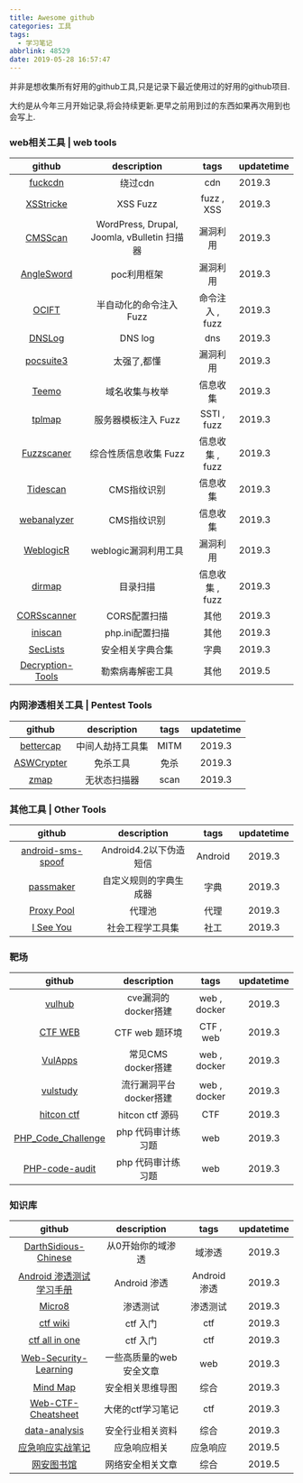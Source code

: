 ```yaml
---
title: Awesome github
categories: 工具
tags:
  - 学习笔记
abbrlink: 48529
date: 2019-05-28 16:57:47
---
```


并非是想收集所有好用的github工具,只是记录下最近使用过的好用的github项目.

大约是从今年三月开始记录,将会持续更新.更早之前用到过的东西如果再次用到也会写上.

### web相关工具 | web tools

|                            github                            |                 description                 |      tags       | updatetime |
| :----------------------------------------------------------: | :-----------------------------------------: | :-------------: | ---------- |
|         [fuckcdn](https://github.com/Tai7sy/fuckcdn)         |                   绕过cdn                   |       cdn       | 2019.3     |
|       [XSStricke](https://github.com/s0md3v/XSStrike)        |                  XSS Fuzz                   |   fuzz , XSS    | 2019.3     |
|      [CMSScan](https://github.com/ajinabraham/CMSScan)       | WordPress, Drupal, Joomla, vBulletin 扫描器 |    漏洞利用     | 2019.3     |
|   [AngleSword](https://github.com/Lucifer1993/AngelSword)    |                 poc利用框架                 |    漏洞利用     | 2019.3     |
|          [OCIFT](https://github.com/coffeehb/OCIFT)          |           半自动化的命令注入 Fuzz           | 命令注入 , fuzz | 2019.3     |
|       [DNSLog](https://github.com/BugScanTeam/DNSLog)        |                   DNS log                   |       dns       | 2019.3     |
|      [pocsuite3](https://github.com/knownsec/pocsuite3)      |                 太强了,都懂                 |    漏洞利用     | 2019.3     |
|          [Teemo](https://github.com/bit4woo/Teemo)           |               域名收集与枚举                |    信息收集     | 2019.3     |
|          [tplmap](https://github.com/epinna/tplmap)          |             服务器模板注入 Fuzz             |   SSTI , fuzz   | 2019.3     |
|     [Fuzzscaner](https://github.com/TideSec/FuzzScanner)     |            综合性质信息收集 Fuzz            | 信息收集 , fuzz | 2019.3     |
|      [Tidescan](https://github.com/TideSec/TideFinger)       |                 CMS指纹识别                 |    信息收集     | 2019.3     |
|     [webanalyzer](https://github.com/fate0/webanalyzer)      |                 CMS指纹识别                 |    信息收集     | 2019.3     |
|     [WeblogicR](https://github.com/rabbitmask/WeblogicR)     |            weblogic漏洞利用工具             |    漏洞利用     | 2019.3     |
|        [dirmap](https://github.com/H4ckForJob/dirmap)        |                  目录扫描                   | 信息收集 , fuzz | 2019.3     |
|     [CORSscanner](https://github.com/chenjj/CORScanner)      |                CORS配置扫描                 |      其他       | 2019.3     |
|         [iniscan](https://github.com/psecio/iniscan)         |               php.ini配置扫描               |      其他       | 2019.3     |
|    [SecLists](https://github.com/danielmiessler/SecLists)    |              安全相关字典合集               |      字典       | 2019.3     |
| [Decryption-Tools](<https://github.com/jiansiting/Decryption-Tools>) |              勒索病毒解密工具               |      其他       | 2019.5     |

### 内网渗透相关工具 | Pentest Tools

|                            github                            |   description    | tags | updatetime |
| :----------------------------------------------------------: | :--------------: | :--: | :--------: |
|     [bettercap](https://github.com/bettercap/bettercap)      | 中间人劫持工具集 | MITM |   2019.3   |
| [ASWCrypter](https://github.com/AbedAlqaderSwedan1/ASWCrypter) |     免杀工具     | 免杀 |   2019.3   |
|             [zmap](https://github.com/zmap/zmap)             |   无状态扫描器   | scan |   2019.3   |

### 其他工具 | Other Tools

|                            github                            |      description       |  tags   | updatetime |
| :----------------------------------------------------------: | :--------------------: | :-----: | :--------: |
| [android-sms-spoof](https://github.com/thomascannon/android-sms-spoof) | Android4.2以下伪造短信 | Android |   2019.3   |
|      [passmaker](https://github.com/bit4woo/passmaker)       | 自定义规则的字典生成器 |  字典   |   2019.3   |
|     [Proxy Pool](https://github.com/TideSec/Proxy_Pool)      |         代理池         |  代理   |   2019.3   |
|    [I See You](https://github.com/Viralmaniar/I-See-You)     |    社会工程学工具集    |  社工   |   2019.3   |

### 靶场 

|                            github                            |      description       |     tags     | updatetime |
| :----------------------------------------------------------: | :--------------------: | :----------: | :--------: |
|          [vulhub](https://github.com/vulhub/vulhub)          |  cve漏洞的docker搭建   | web , docker |   2019.3   |
|       [CTF WEB](https://github.com/wonderkun/CTF_web)        |     CTF web 题环境     |  CTF , web   |   2019.3   |
|        [VulApps](https://github.com/Medicean/VulApps)        |   常见CMS docker搭建   | web , docker |   2019.3   |
|        [vulstudy](https://github.com/c0ny1/vulstudy)         | 流行漏洞平台docker搭建 | web , docker |   2019.3   |
| [hitcon ctf](https://github.com/orangetw/My-CTF-Web-Challenges) |    hitcon ctf 源码     |     CTF      |   2019.3   |
| [PHP_Code_Challenge](https://github.com/yaofeifly/PHP_Code_Challenge) |   php 代码审计练习题   |     web      |   2019.3   |
| [PHP-code-audit](https://github.com/jiangsir404/PHP-code-audit) |   php 代码审计练习题   |     web      |   2019.3   |

### 知识库

|                            github                            |       description       |     tags     | updatetime |
| :----------------------------------------------------------: | :---------------------: | :----------: | :--------: |
| [DarthSidious-Chinese](https://github.com/crazywa1ker/DarthSidious-Chinese) |    从0开始你的域渗透    |    域渗透    |   2019.3   |
| [Android 渗透测试学习手册](https://wizardforcel.gitbooks.io/lpad/content/) |      Android 渗透       | Android 渗透 |   2019.3   |
|        [Micro8](https://github.com/Micropoor/Micro8)         |        渗透测试         |   渗透测试   |   2019.3   |
|       [ctf wiki](https://ctf-wiki.github.io/ctf-wiki/)       |        ctf 入门         |     ctf      |   2019.3   |
| [ctf all in one](https://legacy.gitbook.com/book/firmianay/ctf-all-in-one/details) |        ctf 入门         |     ctf      |   2019.3   |
| [Web-Security-Learning](https://github.com/CHYbeta/Web-Security-Learning) | 一些高质量的web安全文章 |     web      |   2019.3   |
|       [Mind Map](https://github.com/phith0n/Mind-Map)        |    安全相关思维导图     |     综合     |   2019.3   |
| [Web-CTF-Cheatsheet](https://github.com/w181496/Web-CTF-Cheatsheet) |    大佬的ctf学习笔记    |     ctf      |   2019.3   |
| [data-analysis](https://github.com/secure-data-analysis-data-sharing/data-analysis) |    安全行业相关资料     |     综合     |   2019.3   |
| [应急响应实战笔记](<https://bypass007.github.io/Emergency-Response-Notes/>) |      应急响应相关       |   应急响应   |   2019.5   |
|        [网安图书馆](https://github.com/xrkk/cbr-doc)         |    网络安全相关文章     |     综合     |   2019.5   |